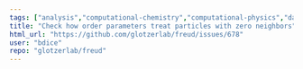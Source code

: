 ```yaml
---
tags: ["analysis","computational-chemistry","computational-physics","data-analysis","environment","molecular-dynamics","monte-carlo-simulation","order","particle-system","python","science","scientific-computing","spatial-analysis"]
title: "Check how order parameters treat particles with zero neighbors"
html_url: "https://github.com/glotzerlab/freud/issues/678"
user: "bdice"
repo: "glotzerlab/freud"
---
```


